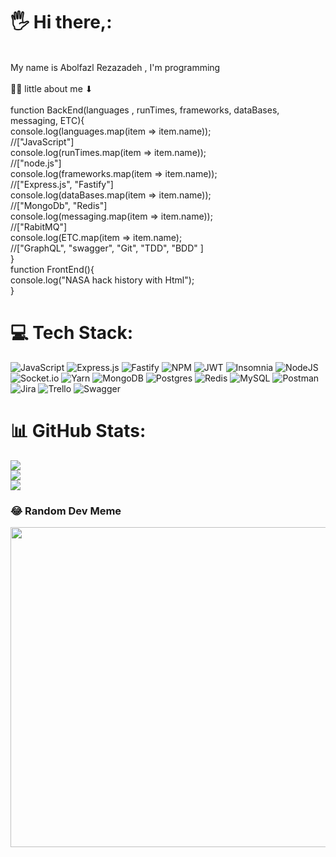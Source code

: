 # 🖐 Hi there,:
<br>My name is Abolfazl Rezazadeh , I'm programming <br><br>🐱‍👤 little about me ⬇<br><br>function BackEnd(languages , runTimes, frameworks, dataBases, messaging, ETC){<br>    console.log(languages.map(item => item.name));<br>    //["JavaScript"]<br>    console.log(runTimes.map(item => item.name));<br>    //["node.js"]<br>    console.log(frameworks.map(item => item.name));<br>    //["Express.js", "Fastify"]<br>    console.log(dataBases.map(item => item.name));<br>    //["MongoDb", "Redis"]<br>    console.log(messaging.map(item => item.name));<br>    //["RabitMQ"]<br>    console.log(ETC.map(item => item.name);<br>    //["GraphQL", "swagger", "Git", "TDD", "BDD" ]<br>}<br>function FrontEnd(){<br>    console.log("NASA hack history with Html");<br>}


# 💻 Tech Stack:
![JavaScript](https://img.shields.io/badge/javascript-%23323330.svg?style=for-the-badge&logo=javascript&logoColor=%23F7DF1E) ![Express.js](https://img.shields.io/badge/express.js-%23404d59.svg?style=for-the-badge&logo=express&logoColor=%2361DAFB) ![Fastify](https://img.shields.io/badge/fastify-%23000000.svg?style=for-the-badge&logo=fastify&logoColor=white) ![NPM](https://img.shields.io/badge/NPM-%23000000.svg?style=for-the-badge&logo=npm&logoColor=white) ![JWT](https://img.shields.io/badge/JWT-black?style=for-the-badge&logo=JSON%20web%20tokens) ![Insomnia](https://img.shields.io/badge/Insomnia-black?style=for-the-badge&logo=insomnia&logoColor=5849BE) ![NodeJS](https://img.shields.io/badge/node.js-6DA55F?style=for-the-badge&logo=node.js&logoColor=white) ![Socket.io](https://img.shields.io/badge/Socket.io-black?style=for-the-badge&logo=socket.io&badgeColor=010101) ![Yarn](https://img.shields.io/badge/yarn-%232C8EBB.svg?style=for-the-badge&logo=yarn&logoColor=white) ![MongoDB](https://img.shields.io/badge/MongoDB-%234ea94b.svg?style=for-the-badge&logo=mongodb&logoColor=white) ![Postgres](https://img.shields.io/badge/postgres-%23316192.svg?style=for-the-badge&logo=postgresql&logoColor=white) ![Redis](https://img.shields.io/badge/redis-%23DD0031.svg?style=for-the-badge&logo=redis&logoColor=white) ![MySQL](https://img.shields.io/badge/mysql-%2300f.svg?style=for-the-badge&logo=mysql&logoColor=white) ![Postman](https://img.shields.io/badge/Postman-FF6C37?style=for-the-badge&logo=postman&logoColor=white) ![Jira](https://img.shields.io/badge/jira-%230A0FFF.svg?style=for-the-badge&logo=jira&logoColor=white) ![Trello](https://img.shields.io/badge/Trello-%23026AA7.svg?style=for-the-badge&logo=Trello&logoColor=white) ![Swagger](https://img.shields.io/badge/-Swagger-%23Clojure?style=for-the-badge&logo=swagger&logoColor=white)
# 📊 GitHub Stats:
![](https://github-readme-stats.vercel.app/api?username=abolfazlrezazadeh&theme=dark&hide_border=false&include_all_commits=false&count_private=false)<br/>
![](https://github-readme-streak-stats.herokuapp.com/?user=abolfazlrezazadeh&theme=dark&hide_border=false)<br/>
![](https://github-readme-stats.vercel.app/api/top-langs/?username=abolfazlrezazadeh&theme=dark&hide_border=false&include_all_commits=false&count_private=false&layout=compact)

### 😂 Random Dev Meme
<img src="https://rm.up.railway.app/" width="512px"/>

<!-- Proudly created with GPRM ( https://gprm.itsvg.in ) -->
